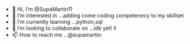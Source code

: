 - 👋 Hi, I’m @SupaMartin11
- 👀 I’m interested in ...adding come coding competenecy to my skillset
- 🌱 I’m currently learning ...python,sql
- 💞️ I’m looking to collaborate on ...idk yet!
ll 
- 📫 How to reach me ...@supamartin

<!---
SupaMartin11/SupaMartin11 is a ✨ special ✨ repository because its `README.md` (this file) appears on your GitHub profile.
You can click the Preview link to take a look at your changes.
--->
